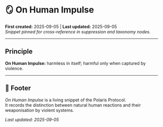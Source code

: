 # 🪞 On Human Impulse  

**First created:** 2025-09-05 | **Last updated:** 2025-09-05  
*Snippet pinned for cross-reference in suppression and taxonomy nodes.*  

---

## Principle  
**On Human Impulse:** harmless in itself; harmful only when captured by violence.  

---

## 🏮 Footer  

*On Human Impulse* is a living snippet of the Polaris Protocol.  
It records the distinction between natural human reactions and their weaponisation by violent systems.  

_Last updated: 2025-09-05_

